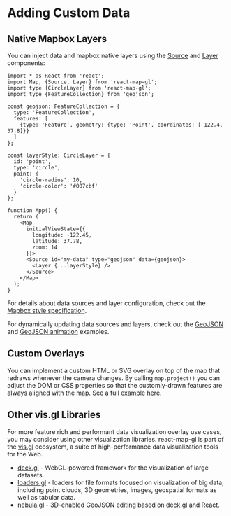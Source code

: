 # Adding Custom Data

## Native Mapbox Layers

You can inject data and mapbox native layers using the [Source](../api-reference/source.md) and [Layer](../api-reference/layer.md) components:

```tsx
import * as React from 'react';
import Map, {Source, Layer} from 'react-map-gl';
import type {CircleLayer} from 'react-map-gl';
import type {FeatureCollection} from 'geojson';

const geojson: FeatureCollection = {
  type: 'FeatureCollection',
  features: [
    {type: 'Feature', geometry: {type: 'Point', coordinates: [-122.4, 37.8]}}
  ]
};

const layerStyle: CircleLayer = {
  id: 'point',
  type: 'circle',
  paint: {
    'circle-radius': 10,
    'circle-color': '#007cbf'
  }
};

function App() {
  return (
    <Map
      initialViewState={{
        longitude: -122.45,
        latitude: 37.78,
        zoom: 14
      }}>
      <Source id="my-data" type="geojson" data={geojson}>
        <Layer {...layerStyle} />
      </Source>
    </Map>
  );
}
```

For details about data sources and layer configuration, check out the [Mapbox style specification](https://www.mapbox.com/mapbox-gl-js/style-spec).

For dynamically updating data sources and layers, check out the [GeoJSON](http://visgl.github.io/react-map-gl/examples/geojson) and [GeoJSON animation](http://visgl.github.io/react-map-gl/examples/geojson-animation) examples.


## Custom Overlays

You can implement a custom HTML or SVG overlay on top of the map that redraws whenever the camera changes. By calling `map.project()` you can adjust the DOM or CSS properties so that the customly-drawn features are always aligned with the map. See a full example [here](https://github.com/visgl/react-map-gl/tree/7.0-release/examples/custom-overlay).


## Other vis.gl Libraries

For more feature rich and performant data visualization overlay use cases, you may consider using other visualization libraries. react-map-gl is part of the [vis.gl](https://www.github.com/visgl) ecosystem, a suite of high-performance data visualization tools for the Web.

- [deck.gl](https://deck.gl) - WebGL-powered framework for the visualization of large datasets.
- [loaders.gl](https://loaders.gl) - loaders for file formats focused on visualization of big data, including point clouds, 3D geometries, images, geospatial formats as well as tabular data.
- [nebula.gl](https://nebula.gl) - 3D-enabled GeoJSON editing based on deck.gl and React.
